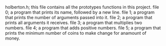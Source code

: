 holberton.h; this file contains all the prototypes functions in this project.
file 0; a program that prints its name, followed by a new line.
file 1; a program that prints the number of arguments passed into it.
file 2; a program that prints all arguments it receives.
file 3; a program that multiplies two numbers.
file 4; a program that adds positive numbers.
file 5; a program that prints the minimum number of coins to make change for anamount of money. 